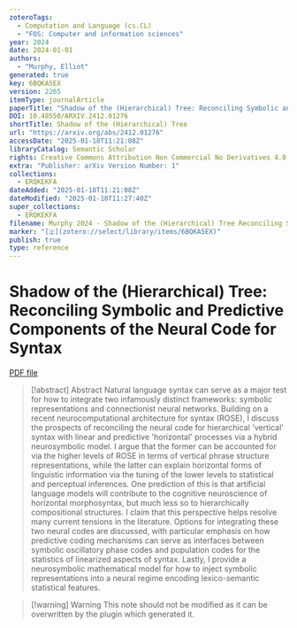 ```yaml
---
zoteroTags:
  - Computation and Language (cs.CL)
  - "FOS: Computer and information sciences"
year: 2024
date: 2024-01-01
authors:
  - "Murphy, Elliot"
generated: true
key: 6BQKA5EX
version: 2265
itemType: journalArticle
paperTitle: "Shadow of the (Hierarchical) Tree: Reconciling Symbolic and Predictive Components of the Neural Code for Syntax"
DOI: 10.48550/ARXIV.2412.01276
shortTitle: Shadow of the (Hierarchical) Tree
url: "https://arxiv.org/abs/2412.01276"
accessDate: "2025-01-18T11:21:08Z"
libraryCatalog: Semantic Scholar
rights: Creative Commons Attribution Non Commercial No Derivatives 4.0 International
extra: "Publisher: arXiv Version Number: 1"
collections:
  - ERQKEKFA
dateAdded: "2025-01-18T11:21:08Z"
dateModified: "2025-01-18T11:27:40Z"
super_collections:
  - ERQKEKFA
filename: Murphy 2024 - Shadow of the (Hierarchical) Tree Reconciling Symbolic and Predictive Components of the Neural Code for Syntax.pdf
marker: "[🇿](zotero://select/library/items/6BQKA5EX)"
publish: true
type: reference
---
```

# Shadow of the (Hierarchical) Tree: Reconciling Symbolic and Predictive Components of the Neural Code for Syntax

[PDF file](/Papers/PDFs/Murphy%202024%20-%20Shadow%20of%20the%20(Hierarchical)%20Tree%20Reconciling%20Symbolic%20and%20Predictive%20Components%20of%20the%20Neural%20Code%20for%20Syntax.pdf)

> [!abstract] Abstract
> Natural language syntax can serve as a major test for how to integrate two infamously distinct frameworks: symbolic representations and connectionist neural networks. Building on a recent neurocomputational architecture for syntax (ROSE), I discuss the prospects of reconciling the neural code for hierarchical 'vertical' syntax with linear and predictive 'horizontal' processes via a hybrid neurosymbolic model. I argue that the former can be accounted for via the higher levels of ROSE in terms of vertical phrase structure representations, while the latter can explain horizontal forms of linguistic information via the tuning of the lower levels to statistical and perceptual inferences. One prediction of this is that artificial language models will contribute to the cognitive neuroscience of horizontal morphosyntax, but much less so to hierarchically compositional structures. I claim that this perspective helps resolve many current tensions in the literature. Options for integrating these two neural codes are discussed, with particular emphasis on how predictive coding mechanisms can serve as interfaces between symbolic oscillatory phase codes and population codes for the statistics of linearized aspects of syntax. Lastly, I provide a neurosymbolic mathematical model for how to inject symbolic representations into a neural regime encoding lexico-semantic statistical features.

>[!warning] Warning
> This note should not be modified as it can be overwritten by the plugin which generated it.

